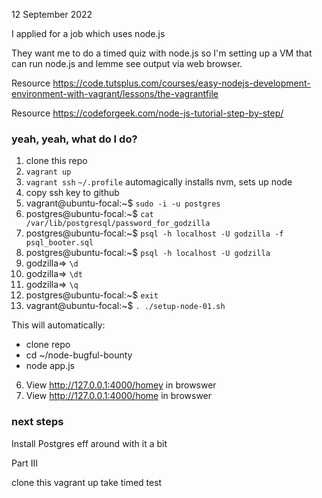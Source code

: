 12 September 2022

I applied for a job which uses node.js

They want me to do a timed quiz with node.js so I'm setting up a VM that can
run node.js and lemme see output via web browser.

Resource https://code.tutsplus.com/courses/easy-nodejs-development-environment-with-vagrant/lessons/the-vagrantfile

Resource https://codeforgeek.com/node-js-tutorial-step-by-step/

### yeah, yeah, what do I do?

1. clone this repo
2. `vagrant up`
3. `vagrant ssh`
    `~/.profile` automagically installs nvm, sets up node
4. copy ssh key to github
5. vagrant@ubuntu-focal:~$ `sudo -i -u postgres`
6. postgres@ubuntu-focal:~$ `cat /var/lib/postgresql/password_for_godzilla`
7. postgres@ubuntu-focal:~$ `psql -h localhost -U godzilla -f psql_booter.sql`
8. postgres@ubuntu-focal:~$ `psql -h localhost -U godzilla`
9. godzilla=> `\d`
10. godzilla=> `\dt`
11. godzilla=> `\q`
12. postgres@ubuntu-focal:~$ `exit`
13. vagrant@ubuntu-focal:~$ `. ./setup-node-01.sh`

This will automatically:

* clone repo
* cd ~/node-bugful-bounty
* node app.js

6. View http://127.0.0.1:4000/homey in browswer
7. View http://127.0.0.1:4000/home in browswer

### next steps

Install Postgres
eff around with it a bit

Part III

clone this
vagrant up
take timed test
